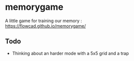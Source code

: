 # memorygame
A little game for training our memory : 
https://flowcad.github.io/memorygame/

## Todo
* Thinking about an harder mode with a 5x5 grid and a trap
